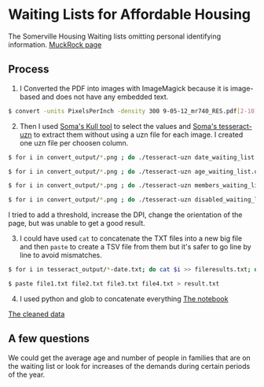 # Waiting Lists for Affordable Housing

The Somerville Housing Waiting lists omitting personal identifying information. [MuckRock page](https://www.muckrock.com/foi/somerville-8/waiting-lists-for-affordable-housing-in-somerville-ma-740/)

## Process

1. I Converted the PDF into images with ImageMagick because it is image-based and does not have any embedded text.

```sh
$ convert -units PixelsPerInch -density 300 9-05-12_mr740_RES.pdf[2-10] -threshold 70% convert_output/waiting_list.png
```

2. Then I used [Soma's Kull tool](https://jsoma.github.io/kull/#/) to select the values and [Soma's tesseract-uzn](https://github.com/jsoma/tesseract-uzn) to extract them without using a uzn file for each image. I created one uzn file per choosen column.

```sh
$ for i in convert_output/*.png ; do ./tesseract-uzn date_waiting_list.uzn $i > $i-date.txt;  done;
```
```sh
$ for i in convert_output/*.png ; do ./tesseract-uzn age_waiting_list.uzn $i > $i-age.txt;  done;
```
```sh
$ for i in convert_output/*.png ; do ./tesseract-uzn members_waiting_list.uzn $i > $i-members.txt;  done;
```
```sh
$ for i in convert_output/*.png ; do ./tesseract-uzn disabled_waiting_list.uzn $i > $i-disabled.txt;  done;
```

I tried to add a threshold, increase the DPI, change the orientation of the page, but was unable to get a good result.

3. I could have used `cat` to concatenate the TXT files into a new big file and then `paste` to create a TSV file from them but it's safer to go line by line to avoid mismatches. 

```sh
$ for i in tesseract_output/*-date.txt; do cat $i >> fileresults.txt; done;
```
```sh
$ paste file1.txt file2.txt file3.txt file4.txt > result.txt
```

4. I used python and glob to concatenate everything [The notebook](https://github.com/mathieulede/foundations/blob/master/15-Homework%20PDF-to-text/Vanity%20license%20plates/Vanity%20license%20plates.ipynb)

[The cleaned data](https://github.com/mathieulede/foundations/blob/master/15-Homework%20PDF-to-text/Vanity%20license%20plates/Vanity%20license%20plates.ipynb)

## A few questions

We could get the average age and number of people in families that are on the waiting list or look for increases of the demands during certain periods of the year.